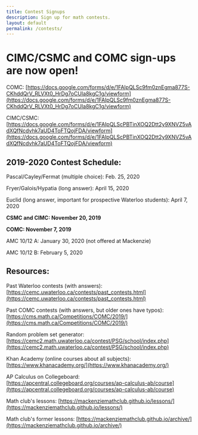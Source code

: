 ```yaml
---
title: Contest Signups
description: Sign up for math contests.
layout: default
permalink: /contests/
---
```


<h1> CIMC/CSMC and COMC sign-ups are now open! </h1>
  
COMC: [https://docs.google.com/forms/d/e/1FAIpQLSc9fm0znEgma877S-CKhddQrV_RLVXt0_HrDg7oCUIa8kgC1g/viewform](https://docs.google.com/forms/d/e/1FAIpQLSc9fm0znEgma877S-CKhddQrV_RLVXt0_HrDg7oCUIa8kgC1g/viewform)

CIMC/CSMC: [https://docs.google.com/forms/d/e/1FAIpQLScPBTinXOQ2Dtt2y9XNVZ5vAdXQfNcdvhk7aUD4ToFTQojFDA/viewform](https://docs.google.com/forms/d/e/1FAIpQLScPBTinXOQ2Dtt2y9XNVZ5vAdXQfNcdvhk7aUD4ToFTQojFDA/viewform)

<h2>2019-2020 Contest Schedule:</h2>

Pascal/Cayley/Fermat (multiple choice): Feb. 25, 2020

Fryer/Galois/Hypatia (long answer): April 15, 2020

Euclid (long answer, important for prospective Waterloo students): April 7, 2020

<b>CSMC and CIMC: November 20, 2019</b>

<b>COMC: November 7, 2019</b>

AMC 10/12 A: January 30, 2020 (not offered at Mackenzie)

AMC 10/12 B: February 5, 2020

<h2>Resources:</h2>

Past Waterloo contests (with answers): [https://cemc.uwaterloo.ca/contests/past_contests.html](https://cemc.uwaterloo.ca/contests/past_contests.html)

Past COMC contests (with answers, but older ones have typos): [https://cms.math.ca/Competitions/COMC/2019/](https://cms.math.ca/Competitions/COMC/2019/)

Random problem set generator: [https://cemc2.math.uwaterloo.ca/contest/PSG/school/index.php](https://cemc2.math.uwaterloo.ca/contest/PSG/school/index.php)


Khan Academy (online courses about all subjects): [https://www.khanacademy.org/](https://www.khanacademy.org/)

AP Calculus on Collegeboard: [https://apcentral.collegeboard.org/courses/ap-calculus-ab/course](https://apcentral.collegeboard.org/courses/ap-calculus-ab/course)

Math club's lessons: [https://mackenziemathclub.github.io/lessons/](https://mackenziemathclub.github.io/lessons/)

Math club's former lessons: [https://mackenziemathclub.github.io/archive/](https://mackenziemathclub.github.io/archive/)

